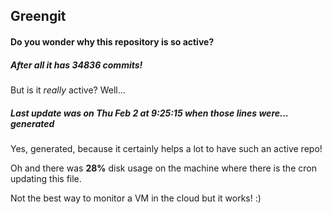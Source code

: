 ## Greengit

#### Do you wonder why this repository is so active?

##### After all it has 34836 commits!

But is it *really* active? Well...

##### Last update was on Thu Feb 2 at 9:25:15 when those lines were... generated

Yes, generated, because it certainly helps a lot to have such an active repo!

Oh and there was **28%** disk usage on the machine
where there is the cron updating this file.

Not the best way to monitor a VM in the cloud but it works! :)
